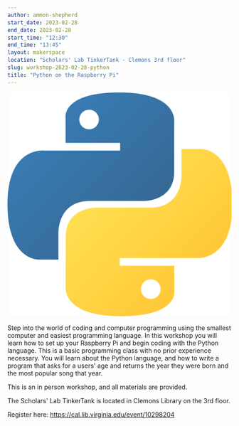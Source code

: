```yaml
---
author: ammon-shepherd
start_date: 2023-02-28
end_date: 2023-02-28
start_time: "12:30"
end_time: "13:45"
layout: makerspace
location: "Scholars' Lab TinkerTank - Clemons 3rd floor"
slug: workshop-2023-02-28-python
title: "Python on the Raspberry Pi"
---
```


![Python on the Raspberry Pi](/assets/post-media/workshops/python.png)

Step into the world of coding and computer programming using the smallest computer and easiest programming language. In this workshop you will learn how to set up your Raspberry Pi and begin coding with the Python language. This is a basic programming class with no prior experience necessary. You will learn about the Python language, and how to write a program that asks for a users' age and returns the year they were born and the most popular song that year.

This is an in person workshop, and all materials are provided.

The Scholars' Lab TinkerTank is located in Clemons Library on the 3rd floor.

Register here: [https://cal.lib.virginia.edu/event/10298204 ](https://cal.lib.virginia.edu/event/10298204)
